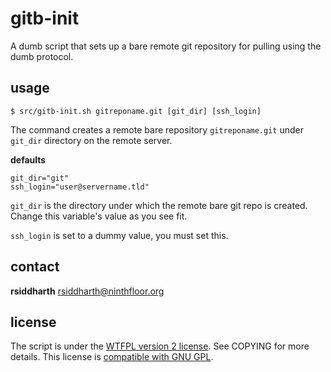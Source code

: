 # gitb-init

A dumb script that sets up a bare remote git repository for pulling
using the dumb protocol.

## usage

    $ src/gitb-init.sh gitreponame.git [git_dir] [ssh_login]

The command creates a remote bare repository `gitreponame.git` under
`git_dir` directory on the remote server.

**defaults**

    git_dir="git"
    ssh_login="user@servername.tld"

`git_dir` is the directory under which the remote bare git repo is
created. Change this variable's value as you see fit.

`ssh_login` is set to a dummy value, you must set this.

## contact

**rsiddharth** <rsiddharth@ninthfloor.org>

## license

The script is under the [WTFPL version 2 license][3]. See COPYING for more
details. This license is [compatible with GNU GPL][4].

[3]: http://www.wtfpl.net/txt/copying/
[4]: http://www.gnu.org/licenses/license-list.html#WTFPL
